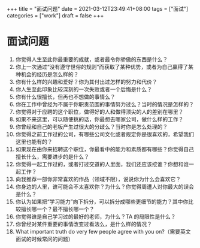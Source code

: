 +++
title = "面试问题"
date = 2021-03-12T23:49:41+08:00
tags = ["面试"]
categories = ["work"]
draft = false
+++
# 面试问题
1. 你觉得人生至此你最重要的成就，或者最令你骄傲的东西是什么？
2. 你上一次通过“没有遵守世俗的规则”而获取了某种优势，或者为自己赢得了某种机会的经历是怎么样的？
3. 你有什么样的兴趣和爱好？你为其付出过怎样的努力和代价？ 
4. 你人生至此印象比较深刻的一次失败或者一个后悔是什么？ 
5. 你有什么很擅长，但再也不想做的事情么？ 
6. 你在工作中曾经为不属于你职责范围的事情努力过么？当时的情况是怎样的？
7. 你觉得对于应聘的这个职位，做得好的人和做得顶尖的人的差别在哪里？ 
8. 如果不来这里，可以随便挑的话，你最想去哪家公司，做什么样的工作？ 
9. 你曾经和自己的老板产生过很大的分歧么？当时你是怎么处理的？ 
10. 你觉得之前工作过的公司，有哪些公司文化或者规定你是很喜欢的，希望我们这里也能有的？ 
11. 如果现在由你来招聘这个职位，你最看中的能力和素质都有哪些？你觉得自己擅长什么，需要进步的是什么？ 
12. 你觉得一起工作过的，或者打过交道的人里面，我们还应该挖谁？你想和谁一起工作？
13. 向我推荐一部你非常喜欢的作品（领域不限），说说你为什么会喜欢它？ 
14. 你身边的人里，谁可能会不太喜欢你？为什么？你觉得周遭人对你最大的误会是什么？ 
15. 你认为如果把“学习能力”向下拆分，可以拆分成哪些更细节的能力？其中你比较擅长哪一个？最不擅长哪一个？ 
16. 你觉得谁是自己学习过的最好的老师，为什么？TA 的局限性是什么？ 
17. 你曾经对某件重要的事情改变过看法么，是什么样的情况？ 
18. What important truth do very few people agree with you on?（需要英文面试的时候常问的问题）